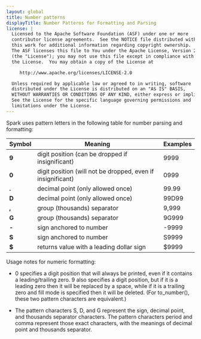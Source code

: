 ```yaml
---
layout: global
title: Number patterns
displayTitle: Number Patterns for Formatting and Parsing
license: |
  Licensed to the Apache Software Foundation (ASF) under one or more
  contributor license agreements.  See the NOTICE file distributed with
  this work for additional information regarding copyright ownership.
  The ASF licenses this file to You under the Apache License, Version 2.0
  (the "License"); you may not use this file except in compliance with
  the License.  You may obtain a copy of the License at

     http://www.apache.org/licenses/LICENSE-2.0

  Unless required by applicable law or agreed to in writing, software
  distributed under the License is distributed on an "AS IS" BASIS,
  WITHOUT WARRANTIES OR CONDITIONS OF ANY KIND, either express or implied.
  See the License for the specific language governing permissions and
  limitations under the License.
---
```


Spark uses pattern letters in the following table for number parsing and formatting:

|Symbol|Meaning|Examples|
|------|-------|--------|
|**9**|digit position (can be dropped if insignificant)|9999|
|**0**|digit position (will not be dropped, even if insignificant)|0999|
|**.**|decimal point (only allowed once)|99.99|
|**D**|decimal point (only allowed once)|99D99|
|**,**|group (thousands) separator|9,999|
|**G**|group (thousands) separator|9G999|
|**-**|sign anchored to number|-9999|
|**S**|sign anchored to number|S9999|
|**$**|returns value with a leading dollar sign|$9999|

Usage notes for numeric formatting:

- 0 specifies a digit position that will always be printed, even if it contains a leading/trailing zero. 9 also specifies a digit position, but if it is a leading zero then it will be replaced by a space, while if it is a trailing zero and fill mode is specified then it will be deleted. (For to_number(), these two pattern characters are equivalent.)

- The pattern characters S, D, and G represent the sign, decimal point, and thousands separator characters. The pattern characters period and comma represent those exact characters, with the meanings of decimal point and thousands separator.
